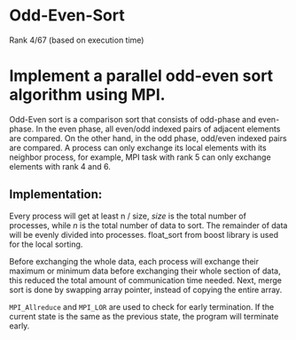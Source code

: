 # Odd-Even-Sort

Rank 4/67 (based on execution time)

# Implement a parallel odd-even sort algorithm using MPI.

Odd-Even sort is a comparison sort that consists of odd-phase and even-phase. In the even phase, all even/odd indexed pairs of adjacent elements are compared. On the other hand, in the odd phase, odd/even indexed pairs are compared. A process can only exchange its local elements with its neighbor process, for example, MPI task with rank 5 can only exchange elements with rank 4 and 6.

## Implementation:
Every process will get at least n / size, $size$ is the total number of processes, while $n$ is the total number of data to sort. The remainder of data will be evenly divided into processes. float_sort from boost library is used for the local sorting. 

Before exchanging the whole data, each process will exchange their maximum or minimum data before exchanging their whole section of data, this reduced the total amount of communication time needed. Next, merge sort is done by swapping array pointer, instead of copying the entire array.

`MPI_Allreduce` and `MPI_LOR` are used to check for early termination. If the current state is the same as the previous state, the program will terminate early.



